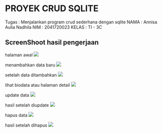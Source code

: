 # PROYEK CRUD SQLITE

Tugas : Menjalankan program crud sederhana dengan sqlite
NAMA : Annisa Aulia Nadhila
NIM : 2041720023
KELAS : TI - 3C

## ScreenShoot hasil pengerjaan

halaman awal
![](Screenshoot/1.png)


menambahkan data baru
![](Screenshoot/2.png)


setelah data ditambahkan 
![](Screenshoot/3.png)


lihat biodata atau halaman detail
![](Screenshoot/4.png)


update data
![](Screenshoot/update.png)


hasil setelah diupdate
![](Screenshoot/hasil%20update.png)


hapus data
![](Screenshoot/hapus.png)


hasil setelah dihapus 
![](Screenshoot/setelah%20di%20hapus.png)




